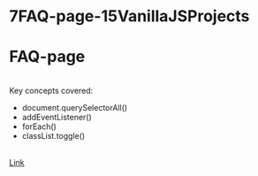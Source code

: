 # 7FAQ-page-15VanillaJSProjects
<h1>FAQ-page</h1>
<br>
Key concepts covered:
<ul>
<li>document.querySelectorAll()</li>
<li>addEventListener()</li>
<li>forEach()</li>
<li>classList.toggle()</li>
</ul>
<br>
<a href="https://artiomb5.github.io/7FAQ-page-15VanillaJSProjects/">Link</a>
